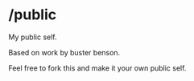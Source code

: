 /public
=======

My public self.

Based on work by buster benson.

Feel free to fork this and make it your own public self.

